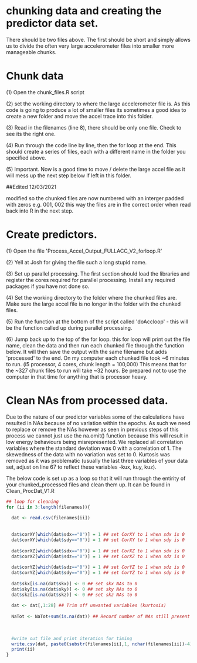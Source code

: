 
# chunking data and creating the predictor data set. 

There should be two files above. The first should be short and simply allows us to divide the often very large accelerometer files into smaller more manageable chunks. 

# Chunk data

(1) Open the chunk_files.R script 

(2) set the working directory to where the large accelerometer file is. As this code is going to produce a lot of smaller files its sometimes a good idea to create a new folder and move the accel trace into this folder. 

(3) Read in the filenames (line 8), there should be only one file. Check to see its the right one. 

(4) Run through the code line by line, then the for loop at the end. This should create a series of files, each with a different name in the folder you specified above. 

(5) Important. Now is a good time to move / delete the large accel file as it will mess up the next step below if left in this folder. 

##Edited 12/03/2021

modified so the chunked files are now numbered with an interger padded with zeros e.g. 001, 002
this way the files are in the correct order when read back into R in the next step. 


# Create predictors. 

(1) Open the file 'Process_Accel_Output_FULLACC_V2_forloop.R'

(2) Yell at Josh for giving the file such a long stupid name. 

(3) Set up parallel processing. The first section should load the libraries and register the cores required for parallel processing. Install any required packages if you have not done so. 

(4) Set the working directory to the folder where the chunked files are. Make sure the large accel file is no longer in the folder with the chunked files. 

(5) Run the function at the bottom of the script called 'doAccloop' - this will be the function called up during parallel processing. 

(6) Jump back up to the top of the for loop. this for loop will print out the file name, clean the data and then run each chunked file through the function below. It will then save the output with the same filename but adds 'processed' to the end. 
On my computer each chunked file took ~6 minutes to run. (i5 processor, 4 cores, chunk length = 100,000)
This means that for the ~327 chunk files to run will take ~32 hours. Be prepared not to use the computer in that time for anything that is processor heavy. 


# Clean NAs from processed data.

Due to the nature of our predictor variables some of the calculations have resulted in NAs because of no variation within the epochs. As such we need to replace or remove the NAs however as seen in previous steps of this process we cannot just use the na.omit() function because this will result in low energy behaviours being misrepresented. We  replaced all correlation variables where the standard deviation was 0 with a correlation of 1. The skewedness of the data with no variation was set to 0. Kurtosis was removed as it was problematic (usually the last three variables of your data set, adjust on line 67 to reflect these variables -kux, kuy, kuz). 

The below code is set up as a loop so that it will run through the entirity of your chunked_processed files and clean them up. It can be found in Clean_ProcDat_V1.R

~~~R
## loop for cleaning
for (ii in 3:length(filenames)){
  
  dat <- read.csv(filenames[ii])
  
  
  dat$corXY[which(dat$sdx=="0")] = 1 ## set CorXY to 1 when sdx is 0
  dat$corXY[which(dat$sdy=="0")] = 1 ## set CorXY to 1 when sdy is 0
  
  dat$corXZ[which(dat$sdx=="0")] = 1 ## set CorXZ to 1 when sdx is 0
  dat$corXZ[which(dat$sdz=="0")] = 1 ## set CorXZ to 1 when sdz is 0
  
  dat$corYZ[which(dat$sdz=="0")] = 1 ## set CorYZ to 1 when sdz is 0
  dat$corYZ[which(dat$sdy=="0")] = 1 ## set CorYZ to 1 when sdy is 0
  
  dat$skx[is.na(dat$skx)] <- 0 ## set skx NAs to 0
  dat$sky[is.na(dat$sky)] <- 0 ## set sky NAs to 0
  dat$skz[is.na(dat$skz)] <- 0 ## set skz NAs to 0
  
  dat <- dat[,1:28] ## Trim off unwanted variables (kurtosis)
  
  NaTot <- NaTot+sum(is.na(dat)) ## Record number of NAs still present in files
  
  
  
  #write out file and print iteration for timing
  write.csv(dat, paste0(substr(filenames[ii],1, nchar(filenames[ii])-4),"_cleaned.csv"))
  print(ii)
}
~~~




